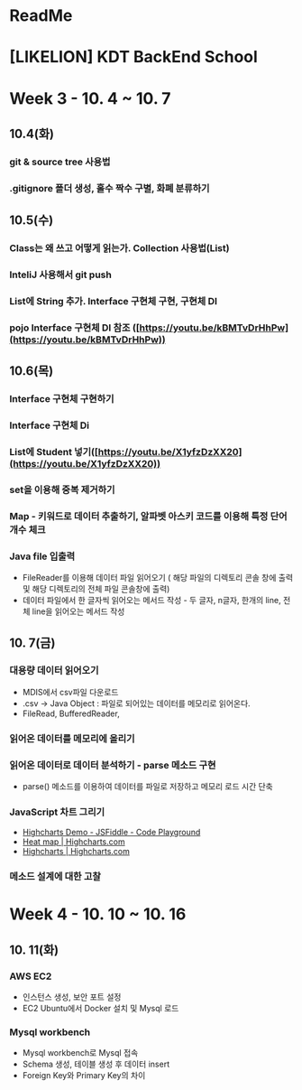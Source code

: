 # ReadMe

# [LIKELION] KDT BackEnd School

# **Week 3 - 10. 4 ~ 10. 7**

## **10.4(화)**

### **git & source tree 사용법**

### **.gitignore 폴더 생성, 홀수 짝수 구별, 화폐 분류하기**

## **10.5(수)**

### **Class는 왜 쓰고 어떻게 읽는가. Collection 사용법(List)**

### **InteliJ 사용해서 git push**

### **List에 String 추가. Interface 구현체 구현, 구현체 DI**

### **pojo Interface 구현체 DI 참조 ([https://youtu.be/kBMTvDrHhPw](https://youtu.be/kBMTvDrHhPw))**

## 10.6(목)

### Interface 구현체 구현하기

### Interface 구현체 Di

### List에 Student 넣기([https://youtu.be/X1yfzDzXX20](https://youtu.be/X1yfzDzXX20))

### set을 이용해 중복 제거하기

### Map - 키워드로 데이터 추출하기, 알파벳 아스키 코드를 이용해 특정 단어 개수 체크

### Java file 입출력

- FileReader를 이용해 데이터 파일 읽어오기 ( 해당 파일의 디렉토리 콘솔 창에 출력 및 해당 디렉토리의 전체 파일 콘솔창에 출력)
- 데이터 파일에서 한 글자씩 읽어오는 메서드 작성 - 두 글자, n글자, 한개의 line, 전체 line을 읽어오는 메서드 작성

## 10. 7(금)

### 대용량 데이터 읽어오기

- MDIS에서 csv파일 다운로드
- .csv → Java Object : 파일로 되어있는 데이터를 메모리로 읽어온다.
- FileRead, BufferedReader,

### 읽어온 데이터를 메모리에 올리기

### 읽어온 데이터로 데이터 분석하기 - parse 메소드 구현

- parse() 메소드를 이용하여 데이터를 파일로 저장하고 메모리 로드 시간 단축

### JavaScript 차트 그리기

- [Highcharts Demo - JSFiddle - Code Playground](https://jsfiddle.net/gh/get/library/pure/highcharts/highcharts/tree/master/samples/highcharts/plotoptions/area-fillopacity/)
- [Heat map | Highcharts.com](https://www.highcharts.com/demo/heatmap)
- [Highcharts | Highcharts.com](https://www.highcharts.com/demo)

### 메소드 설계에 대한 고찰

# **Week 4 - 10. 10 ~ 10. 16**

## 10. 11(화)

### AWS EC2

- 인스턴스 생성, 보안 포트 설정
- EC2 Ubuntu에서 Docker 설치 및 Mysql 로드

### Mysql workbench

- Mysql workbench로 Mysql 접속
- Schema 생성, 테이블 생성 후 데이터 insert
- Foreign Key와 Primary Key의 차이